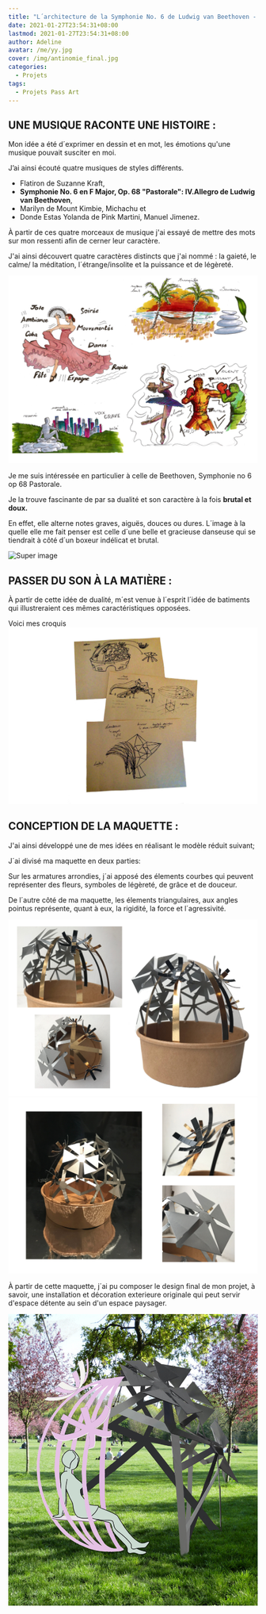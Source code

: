 ```yaml
---
title: "L´architecture de la Symphonie No. 6 de Ludwig van Beethoven - design espace"
date: 2021-01-27T23:54:31+08:00
lastmod: 2021-01-27T23:54:31+08:00
author: Adeline
avatar: /me/yy.jpg
cover: /img/antinomie_final.jpg
categories:
  - Projets
tags:
  - Projets Pass Art
---
```



<!--more-->


## UNE MUSIQUE RACONTE UNE HISTOIRE :

Mon idée a été d´exprimer en dessin et en mot, les émotions qu'une musique pouvait susciter en moi. 

J’ai ainsi écouté quatre musiques de styles différents.

- Flatiron de Suzanne Kraft,
- **Symphonie No. 6 en F Major, Op. 68 "Pastorale": IV.Allegro de Ludwig van Beethoven**,
- Marilyn de Mount Kimbie, Michachu et
- Donde Estas Yolanda de Pink Martini, Manuel Jimenez.

À partir de ces quatre morceaux de musique j'ai essayé de mettre des mots sur mon ressenti afin de cerner leur caractère. 

J'ai ainsi découvert quatre caractères distincts que j'ai nommé : la gaieté, le calme/ la méditation, l´étrange/insolite et la puissance et de légèreté.

![Super image](/img/croquis_4musiques.jpg)

Je me suis intéressée en particulier à celle de Beethoven, Symphonie no 6 op 68 Pastorale. 

Je la trouve fascinante de par sa dualité et son caractère à la fois **brutal et doux.** 

En effet, elle alterne notes graves, aiguës, douces ou dures. L´image à la quelle elle me fait penser est celle d´une belle et gracieuse danseuse qui se tiendrait à côté d´un boxeur indélicat et brutal. 

![Super image](/img/croquis_dualite.jpg)


## PASSER DU SON À LA MATIÈRE :

À partir de cette idée de dualité, m´est venue à l´esprit l´idée de batiments qui illustreraient ces mêmes caractéristiques opposées.

Voici mes croquis
![Super image](/img/croquis_musique.PNG)


## CONCEPTION DE LA MAQUETTE :

J'ai ainsi développé une de mes idées en réalisant le modèle réduit suivant;

J´ai divisé ma maquette en deux parties:

Sur les armatures arrondies, j´ai apposé des élements courbes qui peuvent représenter des fleurs, symboles de  légèreté, de grâce et de douceur. 

De l´autre côté de ma maquette, les élements triangulaires, aux angles pointus représente, quant à eux, la rigidité, la force et l´agressivité.

![Super image](/img/maquette_musique1.PNG)
![Super image](/img/maquette_musique2.PNG)

À partir de cette maquette, j´ai pu composer le design final de mon projet, à savoir, une installation et décoration exterieure originale qui peut servir d'espace détente au sein d'un espace paysager.

![Super image](/img/antinomie_final.jpg)
